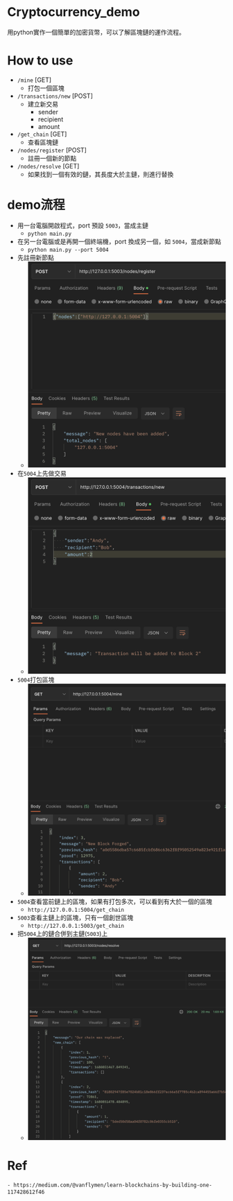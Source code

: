 # Cryptocurrency_demo

用python實作一個簡單的加密貨幣，可以了解區塊鏈的運作流程。


# How to use

- `/mine` [GET]
    - 打包一個區塊
- `/transactions/new` [POST]
    - 建立新交易
        - sender
        - recipient
        - amount
- `/get_chain`    [GET]
    - 查看區塊鏈
- `/nodes/register`   [POST]
    - 註冊一個新的節點
- `/nodes/resolve` [GET]
    - 如果找到一個有效的鏈，其長度大於主鏈，則進行替換



# demo流程

- 用一台電腦開啟程式，port 預設 `5003`，當成主鏈
    - `python main.py`
- 在另一台電腦或是再開一個終端機，port 換成另一個，如 `5004`，當成新節點
    - `python main.py --port 5004`
- 先註冊新節點
    - ![](img/2023-04-06-11-53-06.png)
- 在`5004`上先做交易
    - ![](img/2023-04-06-11-54-46.png)
- `5004`打包區塊
    - ![](img/2023-04-06-11-56-40.png)
- `5004`查看當前鏈上的區塊，如果有打包多次，可以看到有大於一個的區塊
    - `http://127.0.0.1:5004/get_chain`
- `5003`查看主鏈上的區塊，只有一個創世區塊
    - `http://127.0.0.1:5003/get_chain`
- 把`5004`上的鏈合併到主鏈(`5003`)上
    - ![](img/2023-04-07-15-12-12.png)

# Ref
    - https://medium.com/@vanflymen/learn-blockchains-by-building-one-117428612f46
    

